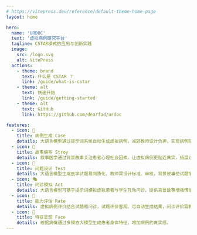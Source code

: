 ```yaml
---
# https://vitepress.dev/reference/default-theme-home-page
layout: home

hero:
  name: 'URDOC'
  text: '虚拟病例研究平台'
  tagline: CSTAR模式的应用与创新实践
  image:
    src: /logo.svg
    alt: VitePress
  actions:
    - theme: brand
      text: 什么是 CSTAR ？
      link: /guide/what-is-cstar
    - theme: alt
      text: 快速开始
      link: /guide/getting-started
    - theme: alt
      text: GitHub
      link: https://github.com/dearfad/urdoc

features:
  - icon: 💼
    title: 病例生成 Case
    details: 大语言模型通过提示词系统自动生成虚拟病例，减轻教师设计负担，实现病例随机性和创造性。
  - icon: 📖
    title: 故事编写 Stroy
    details: 叙事医学通过背景故事关注患者心理社会因素，让虚拟病例更贴近真实，拓展诊疗思路，提升医学实践的温度与深度。
  - icon: 🧪
    title: 问题设计 Test
    details: 大语言模型生成医学试题易同质化，教师需设计标准、审核，背景故事使试题情境化、个性化。
  - icon: 🎭
    title: 问诊模拟 Act
    details: 大语言模型可基于提示词模拟虚拟患者与学生互动问诊，提供背景故事增强情感表现和真实性。
  - icon: 💯
    title: 能力评估 Rate
    details: 虚拟病例评价结合试题和问诊，试题评价客观、可自动生成结果，问诊评价需教师综合分析。
  - icon: 🤒
    title: 特征呈现 Face
    details: 根据病情通过多模态大模型生成患者身体特征，增加病例的真实感。
---
```

